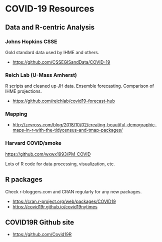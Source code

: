 # COVID-19 Resources

## Data and R-centric Analysis

### Johns Hopkins CSSE

Gold standard data used by IHME and others.

* https://github.com/CSSEGISandData/COVID-19

### Reich Lab (U-Mass Amherst)

R scripts and cleaned up JH data. Ensemble forecasting. Comparison of IHME 
projections.

* https://github.com/reichlab/covid19-forecast-hub

### Mapping

* http://zevross.com/blog/2018/10/02/creating-beautiful-demographic-maps-in-r-with-the-tidycensus-and-tmap-packages/

### Harvard COVID/smoke

https://github.com/wxwx1993/PM_COVID

Lots of R code for data processing, visualization, etc.

## R packages

Check r-bloggers.com and CRAN regularly for any new packages.

* https://cran.r-project.org/web/packages/COVID19
* https://covid19r.github.io/covid19nytimes

## COVID19R Github site

* https://github.com/Covid19R


